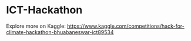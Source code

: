 # ICT-Hackathon
Explore more on Kaggle:
https://www.kaggle.com/competitions/hack-for-climate-hackathon-bhuabaneswar-ict89534
